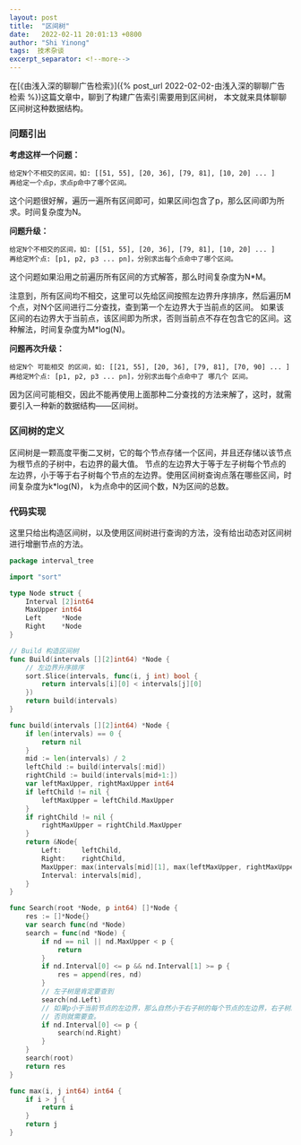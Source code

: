```yaml
---
layout: post 
title:  "区间树"
date:   2022-02-11 20:01:13 +0800 
author: "Shi Yinong"
tags:  技术杂谈
excerpt_separator: <!--more-->
---
```

在[《由浅入深的聊聊广告检索》]({% post_url 2022-02-02-由浅入深的聊聊广告检索 %})这篇文章中，聊到了构建广告索引需要用到区间树，
本文就来具体聊聊区间树这种数据结构。
<!--more-->

### **问题引出**

**考虑这样一个问题：**
```
给定N个不相交的区间，如: [[51, 55], [20, 36], [79, 81], [10, 20] ... ]
再给定一个点p，求点p命中了哪个区间。
```
这个问题很好解，遍历一遍所有区间即可，如果区间i包含了p，那么区间i即为所求。时间复杂度为N。

**问题升级：**
```
给定N个不相交的区间，如: [[51, 55], [20, 36], [79, 81], [10, 20] ... ]
再给定M个点: [p1, p2, p3 ... pn]，分别求出每个点命中了哪个区间。
```

这个问题如果沿用之前遍历所有区间的方式解答，那么时间复杂度为N*M。

注意到，所有区间均不相交，这里可以先给区间按照左边界升序排序，然后遍历M个点，对N个区间进行二分查找，查到第一个左边界大于当前点的区间。
如果该区间的右边界大于当前点，该区间即为所求，否则当前点不存在包含它的区间。这种解法，时间复杂度为M*log(N)。

**问题再次升级：**
```
给定N个 可能相交 的区间，如: [[21, 55], [20, 36], [79, 81], [70, 90] ... ]
再给定M个点: [p1, p2, p3 ... pn]，分别求出每个点命中了 哪几个 区间。
```
因为区间可能相交，因此不能再使用上面那种二分查找的方法来解了，这时，就需要引入一种新的数据结构——区间树。

### **区间树的定义**
区间树是一颗高度平衡二叉树，它的每个节点存储一个区间，并且还存储以该节点为根节点的子树中，右边界的最大值。
节点的左边界大于等于左子树每个节点的左边界，小于等于右子树每个节点的左边界。使用区间树查询点落在哪些区间，时间复杂度为k*log(N)，
k为点命中的区间个数，N为区间的总数。

### **代码实现**
这里只给出构造区间树，以及使用区间树进行查询的方法，没有给出动态对区间树进行增删节点的方法。
```go
package interval_tree

import "sort"

type Node struct {
	Interval [2]int64
	MaxUpper int64
	Left     *Node
	Right    *Node
}

// Build 构造区间树
func Build(intervals [][2]int64) *Node {
	// 左边界升序排序
	sort.Slice(intervals, func(i, j int) bool {
		return intervals[i][0] < intervals[j][0]
	})
	return build(intervals)
}

func build(intervals [][2]int64) *Node {
	if len(intervals) == 0 {
		return nil
	}
	mid := len(intervals) / 2
	leftChild := build(intervals[:mid])
	rightChild := build(intervals[mid+1:])
	var leftMaxUpper, rightMaxUpper int64
	if leftChild != nil {
		leftMaxUpper = leftChild.MaxUpper
	}
	if rightChild != nil {
		rightMaxUpper = rightChild.MaxUpper
	}
	return &Node{
		Left:     leftChild,
		Right:    rightChild,
		MaxUpper: max(intervals[mid][1], max(leftMaxUpper, rightMaxUpper)),
		Interval: intervals[mid],
	}
}

func Search(root *Node, p int64) []*Node {
	res := []*Node{}
	var search func(nd *Node)
	search = func(nd *Node) {
		if nd == nil || nd.MaxUpper < p {
			return
		}
		if nd.Interval[0] <= p && nd.Interval[1] >= p {
			res = append(res, nd)
		}
		// 左子树是肯定要查到
		search(nd.Left)
		// 如果p小于当前节点的左边界，那么自然小于右子树的每个节点的左边界，右子树就不需要查了
		// 否则就需要查。
		if nd.Interval[0] <= p {
			search(nd.Right)
		}
	}
	search(root)
	return res
}

func max(i, j int64) int64 {
	if i > j {
		return i
	}
	return j
}
```

